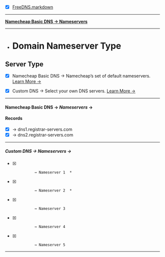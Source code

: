 - [x] [FreeDNS.markdown](https://github.com/CreateBrowser/createbrowser.github.io/blob/master/Samples/Service/FreeDNS.markdown)
***

[**Namecheap Basic DNS → Nameservers**](#namecheap-basic-dns--nameservers-)

***

- # Domain Nameserver Type
## Server Type
- [x] Namecheap Basic DNS → Namecheap’s set of default nameservers. [Learn More →](https://www.namecheap.com/support/knowledgebase/article.aspx/9434/10/using-defaultnameservers-vs-hostingnameservers?_ga=2.263105605.830261088.1560875727-12853503.1560875727)

- [x] Custom DNS → Select your own DNS servers. [Learn More →](https://www.namecheap.com/support/knowledgebase/article.aspx/767/10/how-can-i-changethe-nameservers-for-mydomain?_ga=2.226035923.830261088.1560875727-12853503.1560875727)
   
***
#### Namecheap Basic DNS → ***Nameservers*** →
#### **Records**
- [x] → dns1.registrar-servers.com
- [x] → dns2.registrar-servers.com
   
***

##### Custom DNS → ***Nameservers*** →
- [x]               → Nameserver 1  *
- [x]               → Nameserver 2  *
- [x]               → Nameserver 3
- [x]               → Nameserver 4
- [x]               → Nameserver 5

***

